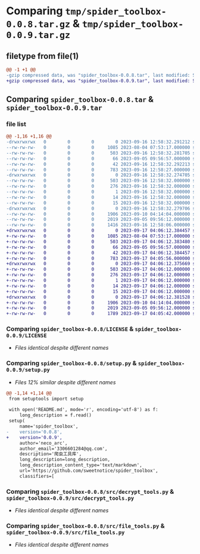 # Comparing `tmp/spider_toolbox-0.0.8.tar.gz` & `tmp/spider_toolbox-0.0.9.tar.gz`

## filetype from file(1)

```diff
@@ -1 +1 @@
-gzip compressed data, was "spider_toolbox-0.0.8.tar", last modified: Sat Sep 16 12:58:32 2023, max compression
+gzip compressed data, was "spider_toolbox-0.0.9.tar", last modified: Sun Sep 17 04:06:12 2023, max compression
```

## Comparing `spider_toolbox-0.0.8.tar` & `spider_toolbox-0.0.9.tar`

### file list

```diff
@@ -1,16 +1,16 @@
-drwxrwxrwx   0        0        0        0 2023-09-16 12:58:32.291212 spider_toolbox-0.0.8/
--rw-rw-rw-   0        0        0     1085 2023-08-04 07:53:17.000000 spider_toolbox-0.0.8/LICENSE
--rw-rw-rw-   0        0        0      503 2023-09-16 12:58:32.281705 spider_toolbox-0.0.8/PKG-INFO
--rw-rw-rw-   0        0        0       66 2023-09-05 09:56:57.000000 spider_toolbox-0.0.8/README.md
--rw-rw-rw-   0        0        0       42 2023-09-16 12:58:32.292213 spider_toolbox-0.0.8/setup.cfg
--rw-rw-rw-   0        0        0      783 2023-09-16 12:58:27.000000 spider_toolbox-0.0.8/setup.py
-drwxrwxrwx   0        0        0        0 2023-09-16 12:58:32.274705 spider_toolbox-0.0.8/spider_toolbox.egg-info/
--rw-rw-rw-   0        0        0      503 2023-09-16 12:58:32.000000 spider_toolbox-0.0.8/spider_toolbox.egg-info/PKG-INFO
--rw-rw-rw-   0        0        0      276 2023-09-16 12:58:32.000000 spider_toolbox-0.0.8/spider_toolbox.egg-info/SOURCES.txt
--rw-rw-rw-   0        0        0        1 2023-09-16 12:58:32.000000 spider_toolbox-0.0.8/spider_toolbox.egg-info/dependency_links.txt
--rw-rw-rw-   0        0        0       14 2023-09-16 12:58:32.000000 spider_toolbox-0.0.8/spider_toolbox.egg-info/requires.txt
--rw-rw-rw-   0        0        0       15 2023-09-16 12:58:32.000000 spider_toolbox-0.0.8/spider_toolbox.egg-info/top_level.txt
-drwxrwxrwx   0        0        0        0 2023-09-16 12:58:32.279706 spider_toolbox-0.0.8/src/
--rw-rw-rw-   0        0        0     1906 2023-09-10 04:14:04.000000 spider_toolbox-0.0.8/src/decrypt_tools.py
--rw-rw-rw-   0        0        0     2019 2023-09-05 09:56:12.000000 spider_toolbox-0.0.8/src/file_tools.py
--rw-rw-rw-   0        0        0     1416 2023-09-16 12:58:06.000000 spider_toolbox-0.0.8/src/requests_tools.py
+drwxrwxrwx   0        0        0        0 2023-09-17 04:06:12.384457 spider_toolbox-0.0.9/
+-rw-rw-rw-   0        0        0     1085 2023-08-04 07:53:17.000000 spider_toolbox-0.0.9/LICENSE
+-rw-rw-rw-   0        0        0      503 2023-09-17 04:06:12.383480 spider_toolbox-0.0.9/PKG-INFO
+-rw-rw-rw-   0        0        0       66 2023-09-05 09:56:57.000000 spider_toolbox-0.0.9/README.md
+-rw-rw-rw-   0        0        0       42 2023-09-17 04:06:12.384457 spider_toolbox-0.0.9/setup.cfg
+-rw-rw-rw-   0        0        0      783 2023-09-17 04:05:56.000000 spider_toolbox-0.0.9/setup.py
+drwxrwxrwx   0        0        0        0 2023-09-17 04:06:12.375669 spider_toolbox-0.0.9/spider_toolbox.egg-info/
+-rw-rw-rw-   0        0        0      503 2023-09-17 04:06:12.000000 spider_toolbox-0.0.9/spider_toolbox.egg-info/PKG-INFO
+-rw-rw-rw-   0        0        0      276 2023-09-17 04:06:12.000000 spider_toolbox-0.0.9/spider_toolbox.egg-info/SOURCES.txt
+-rw-rw-rw-   0        0        0        1 2023-09-17 04:06:12.000000 spider_toolbox-0.0.9/spider_toolbox.egg-info/dependency_links.txt
+-rw-rw-rw-   0        0        0       14 2023-09-17 04:06:12.000000 spider_toolbox-0.0.9/spider_toolbox.egg-info/requires.txt
+-rw-rw-rw-   0        0        0       15 2023-09-17 04:06:12.000000 spider_toolbox-0.0.9/spider_toolbox.egg-info/top_level.txt
+drwxrwxrwx   0        0        0        0 2023-09-17 04:06:12.381528 spider_toolbox-0.0.9/src/
+-rw-rw-rw-   0        0        0     1906 2023-09-10 04:14:04.000000 spider_toolbox-0.0.9/src/decrypt_tools.py
+-rw-rw-rw-   0        0        0     2019 2023-09-05 09:56:12.000000 spider_toolbox-0.0.9/src/file_tools.py
+-rw-rw-rw-   0        0        0     1789 2023-09-17 04:05:42.000000 spider_toolbox-0.0.9/src/requests_tools.py
```

### Comparing `spider_toolbox-0.0.8/LICENSE` & `spider_toolbox-0.0.9/LICENSE`

 * *Files identical despite different names*

### Comparing `spider_toolbox-0.0.8/setup.py` & `spider_toolbox-0.0.9/setup.py`

 * *Files 12% similar despite different names*

```diff
@@ -1,14 +1,14 @@
 from setuptools import setup
 
 with open('README.md', mode='r', encoding='utf-8') as f:
     long_description = f.read()
 setup(
     name='spider_toolbox',
-    version='0.0.8',
+    version='0.0.9',
     author='neco_arc',
     author_email='3306601284@qq.com',
     description='爬虫工具库',
     long_description=long_description,
     long_description_content_type='text/markdown',
     url='https://github.com/sweetnotice/spider_toolbox',
     classifiers=[
```

### Comparing `spider_toolbox-0.0.8/src/decrypt_tools.py` & `spider_toolbox-0.0.9/src/decrypt_tools.py`

 * *Files identical despite different names*

### Comparing `spider_toolbox-0.0.8/src/file_tools.py` & `spider_toolbox-0.0.9/src/file_tools.py`

 * *Files identical despite different names*

